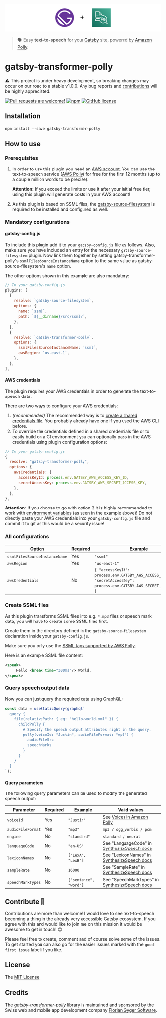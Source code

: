 ![Logo](./img/gatsby-transformer-polly.svg)

> 🗣 Easy **text-to-speech** for your [Gatsby](https://www.gatsbyjs.org/) site, powered by [Amazon Polly](https://aws.amazon.com/de/polly/).

# gatsby-transformer-polly

⚠️ This project is under heavy development, so breaking changes may occur on our road to a stable v1.0.0. Any bug reports and [contributions](#contribute-) will be highly appreciated.

[![Pull requests are welcome!](https://img.shields.io/badge/PRs-welcome-brightgreen)](#contribute-)
[![npm](https://img.shields.io/npm/v/gatsby-transformer-polly)](https://www.npmjs.com/package/gatsby-transformer-polly)
[![GitHub license](https://img.shields.io/github/license/flogy/gatsby-transformer-polly)](https://github.com/flogy/gatsby-transformer-polly/blob/master/LICENSE)

## Installation

`npm install --save gatsby-transformer-polly`

## How to use

### Prerequisites

1. In order to use this plugin you need an [AWS account](https://portal.aws.amazon.com/billing/signup). You can use the text-to-speech service ([AWS Polly](https://aws.amazon.com/de/polly/)) for free for the first 12 months (up to a couple million words to be precise).

   **Attention:** If you exceed the limits or use it after your initial free tier, using this plugin will generate costs in your AWS account!

2. As this plugin is based on SSML files, the [gatsby-source-filesystem](https://github.com/gatsbyjs/gatsby/tree/master/packages/gatsby-source-filesystem) is required to be installed and configured as well.

### Mandatory configurations

#### gatsby-config.js

To include this plugin add it to your `gatsby-config.js` file as follows. Also, make sure you have included an entry for the necessary `gatsby-source-filesystem` plugin. Now link them together by setting gatsby-transformer-polly's `ssmlFilesSourceInstanceName` option to the same value as gatsby-source-filesystem's `name` option.

The other options shown in this example are also mandatory:

```javascript
// In your gatsby-config.js
plugins: [
  {
    resolve: `gatsby-source-filesystem`,
    options: {
      name: `ssml`,
      path: `${__dirname}/src/ssml/`,
    },
  },
  {
    resolve: `gatsby-transformer-polly`,
    options: {
      ssmlFilesSourceInstanceName: `ssml`,
      awsRegion: `us-east-1`,
    },
  },
],
```

#### AWS credentials

The plugin requires your AWS credentials in order to generate the text-to-speech data.

There are two ways to configure your AWS credentials:

1. _(recommended)_ The recommended way is to [create a shared credentials file](https://docs.aws.amazon.com/ses/latest/DeveloperGuide/create-shared-credentials-file.html). You probably already have one if you used the AWS CLI before.
2. To override the credentials defined in a shared credentials file or to easily build on a CI environment you can optionally pass in the AWS credentials using plugin configuration options:

```javascript
// In your gatsby-config.js
{
  resolve: "gatsby-transformer-polly",
  options: {
    awsCredentials: {
      accessKeyId: process.env.GATSBY_AWS_ACCESS_KEY_ID,
      secretAccessKey: process.env.GATSBY_AWS_SECRET_ACCESS_KEY,
    },
  },
},
```

**Attention:** If you choose to go with option 2 it is highly recommended to work with [environment variables](https://www.gatsbyjs.org/docs/environment-variables/) (as seen in the example above)! Do not directly paste your AWS credentials into your `gatsby-config.js` file and commit it to git as this would be a security issue!

### All configurations

| Option                        | Required | Example                                                                                                                |
| ----------------------------- | -------- | ---------------------------------------------------------------------------------------------------------------------- |
| `ssmlFilesSourceInstanceName` | Yes      | `"ssml"`                                                                                                               |
| `awsRegion`                   | Yes      | `"us-east-1"`                                                                                                          |
| `awsCredentials`              | No       | `{ "accessKeyId": process.env.GATSBY_AWS_ACCESS_KEY_ID, "secretAccessKey": process.env.GATSBY_AWS_SECRET_ACCESS_KEY }` |

### Create SSML files

As this plugin transforms SSML files into e.g. `*.mp3` files or speech mark data, you will have to create some SSML files first.

Create them in the directory defined in the `gatsby-source-filesystem` declaration inside your `gatsby-config.js`.

Make sure you only use the [SSML tags supported by AWS Polly](https://docs.aws.amazon.com/polly/latest/dg/supportedtags.html).

Here is an example SSML file content:

```xml
<speak>
     Hello <break time="300ms"/> World.
</speak>
```

### Query speech output data

Now you can just query the required data using GraphQL:

```js
const data = useStaticQuery(graphql`
  query {
    file(relativePath: { eq: "hello-world.xml" }) {
      childPolly {
        # Specify the speech output attributes right in the query.
        polly(voiceId: "Justin", audioFileFormat: "mp3") {
          audioFileSrc
          speechMarks
        }
      }
    }
  }
`);
```

#### Query parameters

The following query parameters can be used to modify the generated speech output:

| Parameter         | Required | Example                | Valid values                                                                                                            |
| ----------------- | -------- | ---------------------- | ----------------------------------------------------------------------------------------------------------------------- |
| `voiceId`         | Yes      | `"Justin"`             | See [Voices in Amazon Polly](https://docs.aws.amazon.com/polly/latest/dg/voicelist.html)                                |
| `audioFileFormat` | Yes      | `"mp3"`                | `mp3 / ogg_vorbis / pcm`                                                                                                |
| `engine`          | No       | `"standard"`           | `standard / neural`                                                                                                     |
| `languageCode`    | No       | `"en-US"`              | See "LanguageCode" in [SynthesizeSpeech docs](https://docs.aws.amazon.com/polly/latest/dg/API_SynthesizeSpeech.html)    |
| `lexiconNames`    | No       | `["LexA", "LexB"]`     | See "LexiconNames" in [SynthesizeSpeech docs](https://docs.aws.amazon.com/polly/latest/dg/API_SynthesizeSpeech.html)    |
| `sampleRate`      | No       | `16000`                | See "SampleRate" in [SynthesizeSpeech docs](https://docs.aws.amazon.com/polly/latest/dg/API_SynthesizeSpeech.html)      |
| `speechMarkTypes` | No       | `["sentence", "word"]` | See "SpeechMarkTypes" in [SynthesizeSpeech docs](https://docs.aws.amazon.com/polly/latest/dg/API_SynthesizeSpeech.html) |

## Contribute 🦸

Contributions are more than welcome! I would love to see text-to-speech becoming a thing in the already very accessible Gatsby ecosystem. If you agree with this and would like to join me on this mission it would be awesome to get in touch! 😊

Please feel free to create, comment and of course solve some of the issues. To get started you can also go for the easier issues marked with the `good first issue` label if you like.

## License

The [MIT License](LICENSE)

## Credits

The _gatsby-transformer-polly_ library is maintained and sponsored by the Swiss web and mobile app development company [Florian Gyger Software](https://floriangyger.ch).
